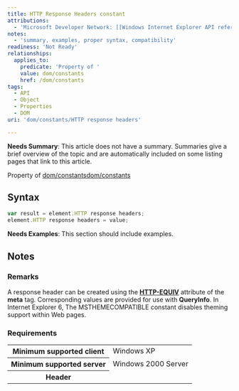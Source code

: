 ```yaml
---
title: HTTP Response Headers constant
attributions:
  - 'Microsoft Developer Network: [[Windows Internet Explorer API reference](http://msdn.microsoft.com/en-us/library/ie/hh828809%28v=vs.85%29.aspx) Article]'
notes:
  - 'summary, examples, proper syntax, compatibility'
readiness: 'Not Ready'
relationships:
  applies_to:
    predicate: 'Property of '
    value: dom/constants
    href: /dom/constants
tags:
  - API
  - Object
  - Properties
  - DOM
uri: 'dom/constants/HTTP response headers'

---
```

**Needs Summary**: This article does not have a summary. Summaries give a brief overview of the topic and are automatically included on some listing pages that link to this article.

Property of [dom/constants](/dom/constants)[dom/constants](/dom/constants)

## Syntax

``` js
var result = element.HTTP response headers;
element.HTTP response headers = value;
```

**Needs Examples**: This section should include examples.

## Notes

### Remarks

A response header can be created using the [**HTTP-EQUIV**](/html/attributes/httpEquiv) attribute of the **meta** tag. Corresponding values are provided for use with **QueryInfo**. In Internet Explorer 6, The MSTHEMECOMPATIBLE constant disables theming support within Web pages.

### Requirements

<table class="wikitable">
<tr>
<th>
Minimum supported client

</th>
<td>
Windows XP

</td>
</tr>
<tr>
<th>
Minimum supported server

</th>
<td>
Windows 2000 Server

</td>
</tr>
<tr>
<th>
Header

</th>
<td>
<dl>

<dt>
</dt>
</dl>
</td>
</tr>
</table>
